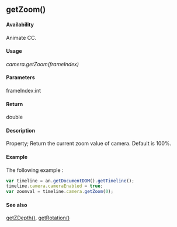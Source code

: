 ## getZoom()

#### Availability

Animate CC.

#### Usage

*camera.getZoom(frameIndex)*

#### Parameters

frameIndex:int

#### Return

double

#### Description

Property; Return the current zoom value of camera. Default is 100%.

#### Example

The following example :

```javascript
var timeline = an.getDocumentDOM().getTimeline();
timeline.camera.cameraEnabled = true;
var zoomval = timeline.camera.getZoom(0);

```
#### See also

[getZDepth()](../Camera_object/Camera.md), [getRotation()](../Camera_object/Camera2.md)
